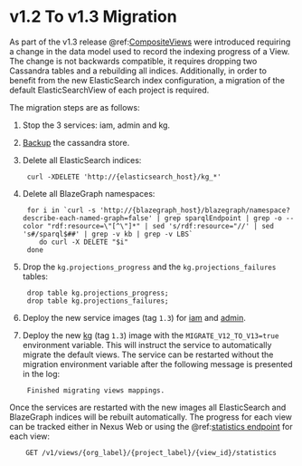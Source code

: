 # v1.2 To v1.3 Migration

As part of the v1.3 release @ref:[CompositeViews](../api/current/views/composite-view-api.md) were introduced
requiring a change in the data model used to record the indexing progress of a View. The change is not backwards
compatible, it requires dropping two Cassandra tables and a rebuilding all indices. Additionally, in order to
benefit from the new ElasticSearch index configuration, a migration of the default ElasticSearchView of each
project is required.

The migration steps are as follows:

1. Stop the 3 services: iam, admin and kg.
2. [Backup](https://docs.datastax.com/en/archived/cassandra/3.0/cassandra/operations/opsBackupRestore.html) the
     cassandra store.
3. Delete all ElasticSearch indices:

        curl -XDELETE 'http://{elasticsearch_host}/kg_*'

4. Delete all BlazeGraph namespaces:

        for i in `curl -s 'http://{blazegraph_host}/blazegraph/namespace?describe-each-named-graph=false' | grep sparqlEndpoint | grep -o --color "rdf:resource=\"[^\"]*" | sed 's/rdf:resource="//' | sed 's#/sparql$##' | grep -v kb | grep -v LBS`
           do curl -X DELETE "$i"
        done

5. Drop the `kg.projections_progress` and the `kg.projections_failures` tables:

        drop table kg.projections_progress;
        drop table kg.projections_failures;

6. Deploy the new service images (tag `1.3`) for [iam](https://hub.docker.com/r/bluebrain/nexus-iam) and
   [admin](https://hub.docker.com/r/bluebrain/nexus-admin).

7. Deploy the new [kg](https://hub.docker.com/r/bluebrain/nexus-kg) (tag `1.3`) image with the `MIGRATE_V12_TO_V13=true`
   environment variable. This will instruct the service to automatically migrate the default views. The service can
   be restarted without the migration environment variable after the following message is presented in the log:

        Finished migrating views mappings. 

Once the services are restarted with the new images all ElasticSearch and BlazeGraph indices will be rebuilt
automatically. The progress for each view can be tracked either in Nexus Web or using the
@ref:[statistics endpoint](../api/current/views/elasticsearch-view-api.md#fetch-statistics) for each view:

        GET /v1/views/{org_label}/{project_label}/{view_id}/statistics
 
